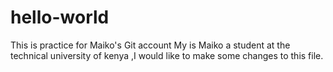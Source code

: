 # hello-world
This is practice for Maiko's Git account
My is  Maiko  a student at the technical university of kenya ,I would like to make some changes to this file.
